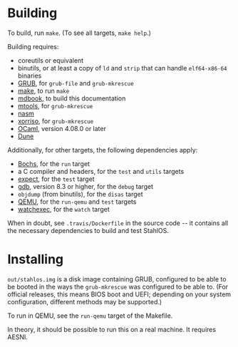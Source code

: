 Building
========

To build, run `make`. (To see all targets, `make help`.)

Building requires:

-	coreutils or equivalent
-	binutils, or at least a copy of `ld` and `strip` that can handle `elf64-x86-64` binaries
-	[GRUB](https://www.gnu.org/software/grub/), for `grub-file` and `grub-mkrescue`
-	[make](https://www.gnu.org/software/make/), to run `make`
-	[mdbook](https://github.com/rust-lang-nursery/mdBook), to build this documentation
-	[mtools](https://www.gnu.org/software/mtools/), for `grub-mkrescue`
-	[nasm](https://nasm.us/)
-	[xorriso](https://www.gnu.org/software/xorriso/), for `grub-mkrescue`
-	[OCaml](https://ocaml.org/), version 4.08.0 or later
-	[Dune](https://dune.build/)

Additionally, for other targets, the following dependencies apply:

-	[Bochs](http://bochs.sourceforge.net/), for the `run` target
-	a C compiler and headers, for the `test` and `utils` targets
-	[expect](https://core.tcl-lang.org/expect/index), for the `test` target
-	[gdb](https://www.gnu.org/software/gdb/), version 8.3 or higher, for the `debug` target
-	`objdump` (from binutils), for the `disas` target
-	[QEMU](https://www.qemu.org/), for the `run-qemu` and `test` targets
-	[watchexec](https://github.com/watchexec/watchexec), for the `watch` target

When in doubt, see `.travis/Dockerfile` in the source code -- it contains all the necessary dependencies to build and test StahlOS.

Installing
==========

`out/stahlos.img` is a disk image containing GRUB, configured to be able to be booted in the ways the `grub-mkrescue` was configured to be able to. (For official releases, this means BIOS boot and UEFI; depending on your system configuration, different methods may be supported.)

To run in QEMU, see the `run-qemu` target of the Makefile.

In theory, it should be possible to run this on a real machine. It requires AESNI.
